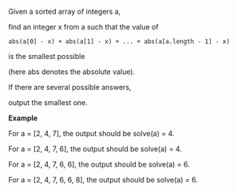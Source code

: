 Given a sorted array of integers a,

find an integer x from a such that the value of

    abs(a[0] - x) + abs(a[1] - x) + ... + abs(a[a.length - 1] - x)

is the smallest possible 

(here abs denotes the absolute value).

If there are several possible answers, 

output the smallest one.

**Example**

For a = [2, 4, 7], the output should be
solve(a) = 4.

For a = [2, 4, 7, 6], the output should be
solve(a) = 4.

For a = [2, 4, 7, 6, 6], the output should be
solve(a) = 6.

For a = [2, 4, 7, 6, 6, 8], the output should be
solve(a) = 6.
